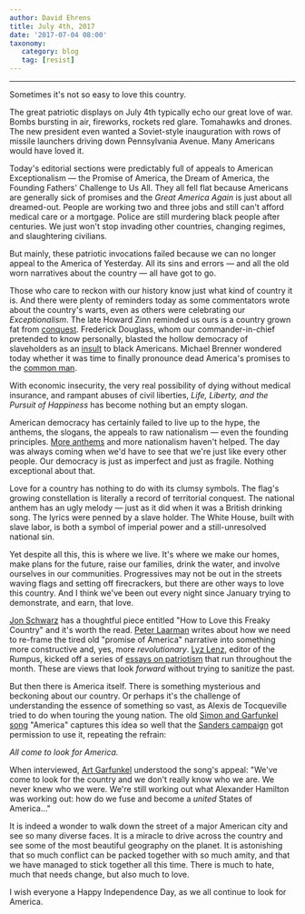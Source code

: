 ```yaml
---
author: David Ehrens
title: July 4th, 2017
date: '2017-07-04 08:00'
taxonomy:
   category: blog
   tag: [resist]
---
```

---
Sometimes it's not so easy to love this country.

The great patriotic displays on July 4th typically echo our great love of war. Bombs bursting in air, fireworks, rockets red glare. Tomahawks and drones. The new president even wanted a Soviet-style inauguration with rows of missile launchers driving down Pennsylvania Avenue. Many Americans would have loved it.

Today's editorial sections were predictably full of appeals to American Exceptionalism — the Promise of America, the Dream of America, the Founding Fathers' Challenge to Us All. They all fell flat because Americans are generally sick of promises and the *Great America Again* is just about all dreamed-out. People are working two and three jobs and still can't afford medical care or a mortgage. Police are still murdering black people after centuries. We just won't stop invading other countries, changing regimes, and slaughtering civilians.

But mainly, these patriotic invocations failed because we can no longer appeal to the America of Yesterday. All its sins and errors — and all the old worn narratives about the country — all have got to go.

Those who care to reckon with our history know just what kind of country it is. And there were plenty of reminders today as some commentators wrote about the country's warts, even as others were celebrating our *Exceptionalism*. The late Howard Zinn reminded us ours is a country grown fat from [conquest](http://progressive.org/dispatches/howard-zinn-s-july-4-wisdom-stands-test-time/). Frederick Douglass, whom our commander-in-chief pretended to know personally, blasted the hollow democracy of slaveholders as an [insult](https://www.democracynow.org/2017/7/4/what_to_the_slave_is_4th) to black Americans. Michael Brenner wondered today whether it was time to finally pronounce dead America's promises to the [common man](https://www.theglobalist.com/united-states-common-man-forgotten-by-elites/).

With economic insecurity, the very real possibility of dying without medical insurance, and rampant abuses of civil liberties, *Life, Liberty, and the Pursuit of Happiness* has become nothing but an empty slogan.

American democracy has certainly failed to live up to the hype, the anthems, the slogans, the appeals to raw nationalism — even the founding principles. [More anthems](http://www.patheos.com/blogs/ponderanew/2017/07/02/make-america-great-now-ccli-licensed-christian-worship-song/) and more nationalism haven't helped. The day was always coming when we'd have to see that we're just like every other people. Our democracy is just as imperfect and just as fragile. Nothing exceptional about that.

Love for a country has nothing to do with its clumsy symbols. The flag's growing constellation is literally a record of territorial conquest. The national anthem has an ugly melody — just as it did when it was a British drinking song. The lyrics were penned by a slave holder. The White House, built with slave labor, is both a symbol of imperial power and a still-unresolved national sin.

Yet despite all this, this is where we live. It's where we make our homes, make plans for the future, raise our families, drink the water, and involve ourselves in our communities. Progressives may not be out in the streets waving flags and setting off firecrackers, but there are other ways to love this country. And I think we've been out every night since January trying to demonstrate, and earn, that love.

[Jon Schwarz](https://theintercept.com/2017/07/04/how-to-love-this-freaky-country/) has a thoughtful piece entitled "How to Love this Freaky Country" and it's worth the read. [Peter Laarman](https://www.laprogressive.com/american-civil-religion/) writes about how we need to re-frame the tired old "promise of America" narrative into something more constructive and, yes, more *revolutionary*. [Lyz Lenz](http://therumpus.net/2017/07/reclaiming-patriotism-telling-a-new-story-of-america/), editor of the Rumpus, kicked off a series of [essays on patriotism](http://therumpus.net/topics/reclaiming-patriotism-2017/) that run throughout the month. These are views that look *forward* without trying to sanitize the past.

But then there is America itself. There is something mysterious and beckoning about our country. Or perhaps it's the challenge of understanding the essence of something so vast, as Alexis de Tocqueville tried to do when touring the young nation. The old [Simon and Garfunkel song](https://www.youtube.com/watch?v=sFAoWwUwknc) "America" captures this idea so well that the [Sanders campaign](https://www.youtube.com/watch?v=2nwRiuh1Cug) got permission to use it, repeating the refrain:

*All come to look for America.*

When interviewed, [Art Garfunkel](https://www.youtube.com/watch?v=R6UzS8K7IxA) understood the song's appeal: "We've come to look for the country and we don't really know who we are. We never knew who we were. We're still working out what Alexander Hamilton was working out: how do we fuse and become a *united* States of America\..."

It is indeed a wonder to walk down the street of a major American city and see so many diverse faces. It is a miracle to drive across the country and see some of the most beautiful geography on the planet. It is astonishing that so much conflict can be packed together with so much amity, and that we have managed to stick together all this time. There is much to hate, much that needs change, but also much to love.

I wish everyone a Happy Independence Day, as we all continue to look for America.

